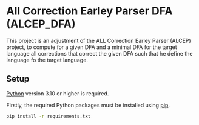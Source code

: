 # All Correction Earley Parser DFA (ALCEP_DFA)

This project is an adjustment of the ALL Correction Earley Parser (ALCEP) project, to compute for a given DFA and a
minimal DFA for the target language all corrections that correct the given DFA such that he define the language fo the
target language.

## Setup

[Python](https://www.python.org/) version 3.10 or higher is required.

Firstly, the required Python packages must be installed using [pip](https://pip.pypa.io/en/stable/).

```bash
pip install -r requirements.txt 
```
